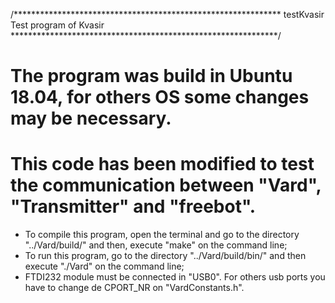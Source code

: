 /*************************************************************
  testKvasir
  Test program of Kvasir
*************************************************************/

# The program was build in Ubuntu 18.04, for others OS some changes may be necessary.

# This code has been modified to test the communication between "Vard", "Transmitter" and "freebot".

- To compile this program, open the terminal and go to the directory "../Vard/build/" and then, execute "make" on the command line;
- To run this program, go to the directory "../Vard/build/bin/" and then execute "./Vard" on the command line;
- FTDI232 module must be connected in "USB0". For others usb ports you have to change de CPORT_NR on "VardConstants.h".
